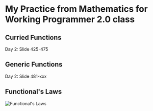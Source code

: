 # My Practice from Mathematics for Working Programmer 2.0 class

## Curried Functions

Day 2: Slide 425-475

## Generic Functions

Day 2: Slide 481-xxx

## Functional's Laws

![Functional's Laws](/uploads/41f878b737c343187ef8b5ec44605a54/image.png)
